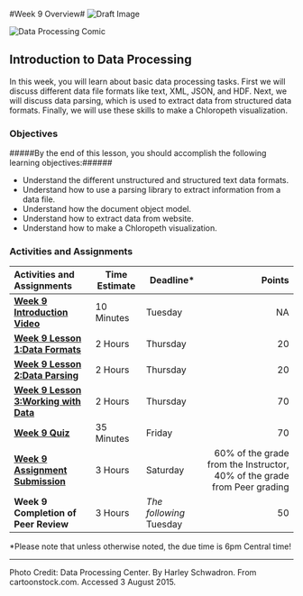#Week 9 Overview#
![Draft Image](../images/Draft_Version_picture.png)

![Data Processing Comic](images/BBQ.gif)
## Introduction to Data Processing ##

In this week, you will learn about basic data processing tasks. First we will discuss different data file formats like text, XML, JSON, and HDF. Next, we will discuss data parsing, which is used to extract data from structured data formats. Finally, we will use these skills to make a Chloropeth visualization.

### Objectives ###

#####By the end of this lesson, you should accomplish the following learning objectives:######

- Understand the different unstructured and structured text data formats.
- Understand how to use a parsing library to extract information from a data file.
- Understand how the document object model.
- Understand how to extract data from website.
- Understand how to make a Chloropeth visualization.

### Activities and Assignments ###

|Activities and Assignments | Time Estimate | Deadline* | Points|
|:------| -----|-------|----------:|
|**[Week 9 Introduction Video](https://mediaspace.illinois.edu/media/Week+Nine/1_wjx4slvk)**|10 Minutes|Tuesday|NA|
|**[Week 9 Lesson 1:Data Formats](lesson1.md)**| 2 Hours |Thursday| 20|
|**[Week 9 Lesson 2:Data Parsing](lesson2.md)**| 2 Hours | Thursday | 20 |
|**[Week 9 Lesson 3:Working with Data](lesson3.md)**| 2 Hours | Thursday| 70 |
|**[Week 9 Quiz][w9q]**| 35 Minutes | Friday | 70|
|**[Week 9 Assignment Submission][w9a]**| 3 Hours | Saturday | 60% of the grade from the Instructor, 40% of the grade from Peer grading | 
|**Week 9 Completion of Peer Review**| 3 Hours | *The following* Tuesday | 50 | 

*Please note that unless otherwise noted, the due time is 6pm Central time!

----------
[w9a]: https://learn.illinois.edu/mod/workshop/view.php?id=1095305
[w9q]: https://learn.illinois.edu/mod/quiz/view.php?id=1095308


Photo Credit: Data Processing Center.  By Harley Schwadron. From cartoonstock.com.  Accessed 3 August 2015.
